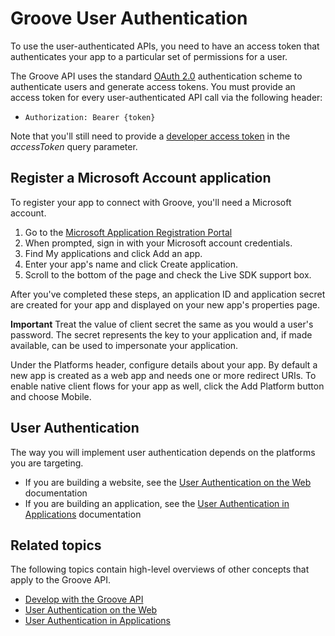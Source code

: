 # Groove User Authentication

To use the user-authenticated APIs, you need to have an access token that authenticates
your app to a particular set of permissions for a user.

The Groove API uses the standard [OAuth 2.0](http://oauth.net/2/) authentication scheme to authenticate users and generate access tokens. You must provide an access token for every user-authenticated API call via the following header:

* `Authorization: Bearer {token}`

Note that you'll still need to provide a [developer access token](Obtaining-a-Developer-Access-Token.md) in the *accessToken* query parameter.

## Register a Microsoft Account application

To register your app to connect with Groove, you'll need a Microsoft account.

1. Go to the [Microsoft Application Registration Portal](https://account.live.com/developers/applications)
2. When prompted, sign in with your Microsoft account credentials.
3. Find My applications and click Add an app.
4. Enter your app's name and click Create application.
5. Scroll to the bottom of the page and check the Live SDK support box.

After you've completed these steps, an application ID and application secret are created for your app and displayed on your new app's properties page.

**Important** Treat the value of client secret the same as you would a user's password. The secret represents the key to your application and, if made available, can be used to impersonate your application.

Under the Platforms header, configure details about your app. By default a new app is created as a web app and needs one or more redirect URIs. To enable native client flows for your app as well, click the Add Platform button and choose Mobile.

## User Authentication

The way you will implement user authentication depends on the platforms you are targeting.
* If you are building a website, see the [User Authentication on the Web](User-Authentication-on-the-Web.md) documentation
* If you are building an application, see the [User Authentication in Applications](User-Authentication-in-Applications.md) documentation

## Related topics

The following topics contain high-level overviews of other concepts that apply
to the Groove API.

* [Develop with the Groove API](../Groove-service.md)
* [User Authentication on the Web](User-Authentication-on-the-Web.md)
* [User Authentication in Applications](User-Authentication-in-Applications.md)
